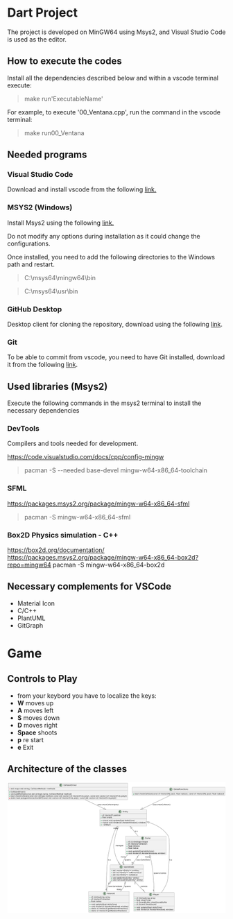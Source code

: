# Dart Project


The project is developed on MinGW64 using Msys2, and Visual Studio Code is used as the editor.

## How to execute the codes

Install all the dependencies described below and within a vscode terminal execute:

> make run'ExecutableName'

For example, to execute '00_Ventana.cpp', run the command in the vscode terminal:

> make run00_Ventana

## Needed programs

### Visual Studio Code
Download and install vscode from the following [link.](https://code.visualstudio.com/)

### MSYS2 (Windows)

Install Msys2 using the following [link.](https://github.com/msys2/msys2-installer/releases/download/2023-05-26/msys2-x86_64-20230526.exe)

Do not modify any options during installation as it could change the configurations.

Once installed, you need to add the following directories to the Windows path and restart.

> C:\msys64\mingw64\bin

> C:\msys64\usr\bin

### GitHub Desktop
Desktop client for cloning the repository, download using the following [link](https://desktop.github.com/).

### Git
To be able to commit from vscode, you need to have Git installed, download it from the following [link](https://git-scm.com/).

## Used libraries (Msys2)

Execute the following commands in the msys2 terminal to install the necessary dependencies

### DevTools
Compilers and tools needed for development.

https://code.visualstudio.com/docs/cpp/config-mingw
> pacman -S --needed base-devel mingw-w64-x86_64-toolchain

### SFML
https://packages.msys2.org/package/mingw-w64-x86_64-sfml
> pacman -S mingw-w64-x86_64-sfml

### Box2D Physics simulation - C++
https://box2d.org/documentation/
https://packages.msys2.org/package/mingw-w64-x86_64-box2d?repo=mingw64
pacman -S mingw-w64-x86_64-box2d

## Necessary complements for VSCode

- Material Icon
- C/C++
- PlantUML
- GitGraph

# Game  

## Controls to Play
- from your keybord you have to localize the keys:
- **W** moves up
- **A** moves left
- **S** moves down
- **D** moves right
- **Space** shoots
- **p** re start
- **e** Exit

## Architecture of the classes
 ![](assets/images/plantuml_DartProject.png) 